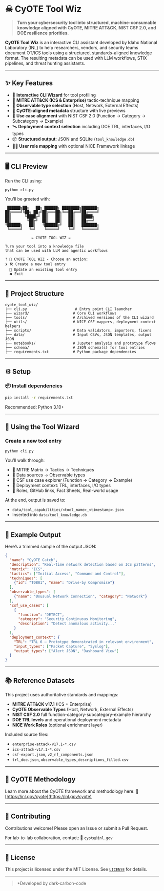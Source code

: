 # ☠ CyOTE Tool Wiz

> **Turn your cybersecurity tool into structured, machine-consumable knowledge aligned with CyOTE, MITRE ATT&CK, NIST CSF 2.0, and DOE resilience priorities.**

**CyOTE Tool Wiz** is an interactive CLI assistant developed by Idaho National Laboratory (INL) to help researchers, vendors, and security teams document OT/ICS tools using a structured, standards-aligned knowledge format. The resulting metadata can be used with LLM workflows, STIX pipelines, and threat hunting assistants.

---

## ✨ Key Features

- 🧭 **Interactive CLI Wizard** for tool profiling
- 🧠 **MITRE ATT&CK (ICS & Enterprise)** tactic-technique mapping
- 📡 **Observable type selection** (Host, Network, External Effects)
- 🧾 **CyOTE-aligned metadata** structure with live previews
- 🧰 **Use case alignment** with NIST CSF 2.0 (Function → Category → Subcategory → Example)
- 🛰 **Deployment context selection** including DOE TRL, interfaces, I/O types
- 📦 **Structured output**: JSON and SQLite (`tool_knowledge.db`)
- 🧑‍💼 **User role mapping** with optional NICE Framework linkage

---

## 🖥️ CLI Preview

Run the CLI using:

```bash
python cli.py
````

You’ll be greeted with:

```
 ██████╗██╗   ██╗ ██████╗ ████████╗███████╗
██╔════╝╚██╗ ██╔╝██╔═══██╗╚══██╔══╝██╔════╝
██║      ╚████╔╝ ██║   ██║   ██║   █████╗
██║       ╚██╔╝  ██║   ██║   ██║   ██╔══╝
╚██████╗   ██║   ╚██████╔╝   ██║   ███████╗
 ╚═════╝   ╚═╝    ╚═════╝    ╚═╝   ╚══════╝

            ☠ CYOTE TOOL WIZ ☠

Turn your tool into a knowledge file
that can be used with LLM and agentic workflows

? 🔧 CYOTE TOOL WIZ - Choose an action:
❯ 🛠 Create a new tool entry
  🔁 Update an existing tool entry
  ❌ Exit
```

---

## 📂 Project Structure

```
cyote_tool_wiz/
├── cli.py                      # Entry point CLI launcher
├── wizard/                    # Core CLI workflows
├── tools/                     # Archived versions of the CLI wizard
├── utils/                     # NICE-CSF mappers, deployment context helpers
├── scripts/                   # Data validators, importers, fixers
├── data/                      # Input CSVs, JSON templates, output JSON
├── notebooks/                 # Jupyter analysis and prototype flows
├── schema/                    # JSON schema(s) for tool entries
├── requirements.txt           # Python package dependencies
```

---

## ⚙️ Setup

### 📦 Install dependencies

```bash
pip install -r requirements.txt
```

Recommended: Python 3.10+

---

## 🚀 Using the Tool Wizard

### Create a new tool entry

```bash
python cli.py
```

You’ll walk through:

* 🔐 MITRE Matrix → Tactics → Techniques
* 💾 Data sources → Observable types
* 🧭 CSF use case explorer (Function → Category → Example)
* 📡 Deployment context: TRL, interfaces, I/O types
* 🧠 Roles, GitHub links, Fact Sheets, Real-world usage

At the end, output is saved to:

* `data/tool_capabilities/<tool_name>_<timestamp>.json`
* Inserted into `data/tool_knowledge.db`

---

## 🧪 Example Output

Here’s a trimmed sample of the output JSON:

```json
{
  "name": "CyOTE Catch",
  "description": "Real-time network detection based on ICS patterns",
  "matrix": "ICS",
  "tactics": ["Initial Access", "Command and Control"],
  "techniques": [
    {"id": "T0801", "name": "Drive-by Compromise"}
  ],
  "observable_types": [
    {"name": "Unusual Network Connection", "category": "Network"}
  ],
  "csf_use_cases": [
    {
      "function": "DETECT",
      "category": "Security Continuous Monitoring",
      "description": "Detect anomalous activity..."
    }
  ],
  "deployment_context": {
    "TRL": "TRL 6 – Prototype demonstrated in relevant environment",
    "input_types": ["Packet Capture", "Syslog"],
    "output_types": ["Alert JSON", "Dashboard View"]
  }
}
```

---

## 📚 Reference Datasets

This project uses authoritative standards and mappings:

* **MITRE ATT\&CK v17.1** (ICS + Enterprise)
* **CyOTE Observable Types** (Host, Network, External Effects)
* **NIST CSF 2.0** full function-category-subcategory-example hierarchy
* **DOE TRL levels** and operational deployment metadata
* **NICE Work Roles** (optional enrichment layer)

Included source files:

* `enterprise-attack-v17.1-*.csv`
* `ics-attack-v17.1-*.csv`
* `csf-export.json`, `v2_nf_components.json`
* `trl_doe.json`, `observable_types_descriptions_filled.csv`

---

## 🧠 CyOTE Methodology

Learn more about the CyOTE framework and methodology here:
🔗 [https://inl.gov/cyote](https://inl.gov/cyote)

---

## 🤝 Contributing

Contributions welcome!
Please open an Issue or submit a Pull Request.

For lab-to-lab collaboration, contact:
📧 `cyote@inl.gov`

---

## 📜 License

This project is licensed under the MIT License.
See [`LICENSE`](LICENSE) for details.

---

> *Developed by dark-carbon-code


